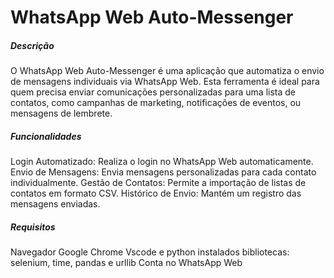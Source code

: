 # WhatsApp Web Auto-Messenger


##### Descrição

O WhatsApp Web Auto-Messenger é uma aplicação que automatiza o envio de mensagens individuais via WhatsApp Web. Esta ferramenta é ideal para quem precisa enviar comunicações personalizadas para uma lista de contatos, como campanhas de marketing, notificações de eventos, ou mensagens de lembrete.

##### Funcionalidades

Login Automatizado: Realiza o login no WhatsApp Web automaticamente.
Envio de Mensagens: Envia mensagens personalizadas para cada contato individualmente.
Gestão de Contatos: Permite a importação de listas de contatos em formato CSV.
Histórico de Envio: Mantém um registro das mensagens enviadas.

##### Requisitos

Navegador Google Chrome
Vscode e python instalados
bibliotecas: selenium, time, pandas e urllib
Conta no WhatsApp Web
